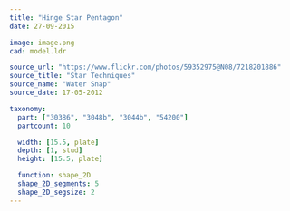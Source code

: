 ```yaml
---
title: "Hinge Star Pentagon"
date: 27-09-2015

image: image.png
cad: model.ldr

source_url: "https://www.flickr.com/photos/59352975@N08/7218201886"
source_title: "Star Techniques"
source_name: "Water Snap"
source_date: 17-05-2012

taxonomy:
  part: ["30386", "3048b", "3044b", "54200"]
  partcount: 10

  width: [15.5, plate]
  depth: [1, stud]
  height: [15.5, plate]

  function: shape_2D
  shape_2D_segments: 5
  shape_2D_segsize: 2
---
```

